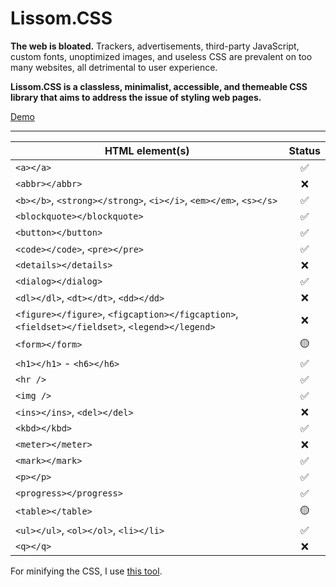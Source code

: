 # Lissom.CSS
**The web is bloated.** Trackers, advertisements, third-party JavaScript, custom fonts, unoptimized images, and useless CSS are prevalent on too many websites, all detrimental to user experience.

**Lissom.CSS is a classless, minimalist, accessible, and themeable CSS library that aims to address the issue of styling web pages.**

[Demo](https://lissomware.github.io/css/)

---

HTML element(s) | Status |
-------------| :---: |
`<a></a>` | ✅ |
`<abbr></abbr>` | ❌ |
`<b></b>`, `<strong></strong>`, `<i></i>`, `<em></em>`, `<s></s>` | ✅ |
`<blockquote></blockquote>` | ✅ |
`<button></button>` | ✅ |
`<code></code>`, `<pre></pre>` | ✅ |
`<details></details>` | ❌ |
`<dialog></dialog>` | ✅ |
`<dl></dl>`, `<dt></dt>`, `<dd></dd>` | ❌ |
`<figure></figure>`, `<figcaption></figcaption>`, `<fieldset></fieldset>`, `<legend></legend>` | ❌ |
`<form></form>` | 🟡 |
`<h1></h1>` - `<h6></h6>` | ✅ |
`<hr />` | ✅ |
`<img />` | ✅ |
`<ins></ins>`, `<del></del>` | ❌ |
`<kbd></kbd>` | ✅ |
`<meter></meter>` | ❌ |
`<mark></mark>` | ✅ |
`<p></p>` | ✅ |
`<progress></progress>` | ✅ |
`<table></table>` | 🟡 |
`<ul></ul>`, `<ol></ol>`, `<li></li>` | ✅ |
`<q></q>` | ❌ |

For minifying the CSS, I use [this tool](https://www.toptal.com/developers/cssminifier).
